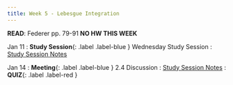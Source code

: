 ```yaml
---
title: Week 5 - Lebesgue Integration
---
```

**READ**: Federer pp. 79-91
**NO HW THIS WEEK**

Jan 11
: **Study Session**{: .label .label-blue } Wednesday Study Session
  : [Study Session Notes](#)
  
Jan 14
: **Meeting**{: .label .label-blue } 2.4 Discussion
  : [Study Session Notes](#)
: **QUIZ**{: .label .label-red }
